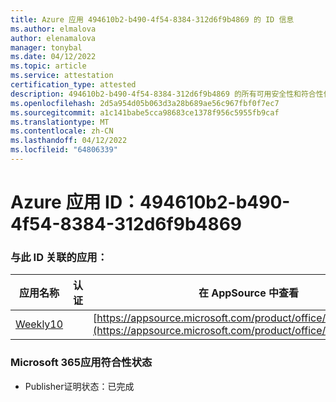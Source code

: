 ```yaml
---
title: Azure 应用 494610b2-b490-4f54-8384-312d6f9b4869 的 ID 信息
ms.author: elmalova
author: elenamalova
manager: tonybal
ms.date: 04/12/2022
ms.topic: article
ms.service: attestation
certification_type: attested
description: 494610b2-b490-4f54-8384-312d6f9b4869 的所有可用安全性和符合性信息信息。
ms.openlocfilehash: 2d5a954d05b063d3a28b689ae56c967fbf0f7ec7
ms.sourcegitcommit: a1c141babe5cca98683ce1378f956c5955fb9caf
ms.translationtype: MT
ms.contentlocale: zh-CN
ms.lasthandoff: 04/12/2022
ms.locfileid: "64806339"
---
```

# <a name="azure-app-id-494610b2-b490-4f54-8384-312d6f9b4869"></a>Azure 应用 ID：494610b2-b490-4f54-8384-312d6f9b4869


### <a name="apps-associated-with-this-id"></a>与此 ID 关联的应用：
| **应用名称** | **认证** | **在 AppSource 中查看** |
|--------------|---------------|-----------------------|
| [Weekly10](../forward/WA200001441.md) |  | [https://appsource.microsoft.com/product/office/WA200001441](https://appsource.microsoft.com/product/office/WA200001441) |

### <a name="microsoft-365-app-compliance-status"></a>Microsoft 365应用符合性状态
- Publisher证明状态：已完成
